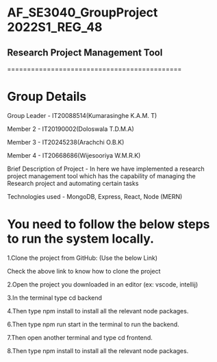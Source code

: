 # AF_SE3040_GroupProject 2022S1_REG_48
## Research Project Management Tool

============================================
# Group Details
Group Leader - IT20088514(Kumarasinghe K.A.M. T)

Member 2 - IT20190002(Doloswala T.D.M.A)

Member 3 - IT20245238(Arachchi O.B.K)

Member 4 - IT20668686(Wijesooriya W.M.R.K)


Brief Description of Project - In here we have implemented a research project management tool which has the capability of managing the Research project and automating certain tasks

Technologies used - MongoDB, Express, React, Node (MERN)


# You need to follow the below steps to run the system locally.
  1.Clone the project from GitHub: (Use the below Link)

  Check the above link to know how to clone the project

  2.Open the project you downloaded in an editor (ex: vscode, intellij)
  
  3.In the terminal type cd backend
  
  4.Then type npm install to install all the relevant node packages.
  
  6.Then type npm run start in the terminal to run the backend.
  
  7.Then open another terminal and type cd frontend.
  
  8.Then type npm install to install all the relevant node packages.
  

